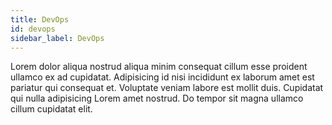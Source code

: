 ```yaml
---
title: DevOps
id: devops
sidebar_label: DevOps
---
```


<!-- @part src="parts/devops/h1-devops-description.md" -->

Lorem dolor aliqua nostrud aliqua minim consequat cillum esse proident ullamco ex ad cupidatat. Adipisicing id nisi incididunt ex laborum amet est pariatur qui consequat et. Voluptate veniam labore est mollit duis. Cupidatat qui nulla adipisicing Lorem amet nostrud. Do tempor sit magna ullamco cillum cupidatat elit.
<!-- @/part -->

<!-- @part src="parts/devops/h1-devops-body.md" -->
<!-- Your content goes here, replacing this comment -->
<!-- @/part -->

